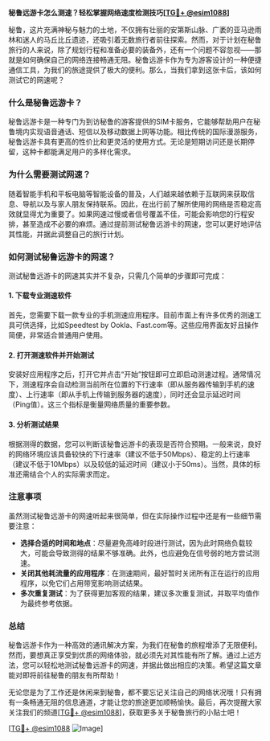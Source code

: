 **秘鲁远游卡怎么测速？轻松掌握网络速度检测技巧[[TG💪+ @esim1088](https://t.me/s/esim1088)]**

秘鲁，这片充满神秘与魅力的土地，不仅拥有壮丽的安第斯山脉、广袤的亚马逊雨林和迷人的马丘比丘遗迹，还吸引着无数旅行者前往探索。然而，对于计划在秘鲁旅行的人来说，除了规划行程和准备必要的装备外，还有一个问题不容忽视——那就是如何确保自己的网络连接畅通无阻。秘鲁远游卡作为专为游客设计的一种便捷通信工具，为我们的旅途提供了极大的便利。那么，当我们拿到这张卡后，该如何测试它的网速呢？

### 什么是秘鲁远游卡？

秘鲁远游卡是一种专门为到访秘鲁的游客提供的SIM卡服务，它能够帮助用户在秘鲁境内实现语音通话、短信以及移动数据上网等功能。相比传统的国际漫游服务，秘鲁远游卡具有更高的性价比和更灵活的使用方式。无论是短期访问还是长期停留，这种卡都能满足用户的多样化需求。

### 为什么需要测试网速？

随着智能手机和平板电脑等智能设备的普及，人们越来越依赖于互联网来获取信息、导航以及与家人朋友保持联系。因此，在出行前了解所使用的网络是否稳定高效就显得尤为重要了。如果网速过慢或者信号覆盖不佳，可能会影响您的行程安排，甚至造成不必要的麻烦。通过提前测试秘鲁远游卡的网速，您可以更好地评估其性能，并据此调整自己的旅行计划。

### 如何测试秘鲁远游卡的网速？

测试秘鲁远游卡的网速其实并不复杂，只需几个简单的步骤即可完成：

#### 1. 下载专业测速软件

首先，您需要下载一款专业的手机测速应用程序。目前市面上有许多优秀的测速工具可供选择，比如Speedtest by Ookla、Fast.com等。这些应用界面友好且操作简便，非常适合普通用户使用。

#### 2. 打开测速软件并开始测试

安装好应用程序之后，打开它并点击“开始”按钮即可立即启动测速过程。通常情况下，测速程序会自动检测当前所在位置的下行速率（即从服务器传输到手机的速度）、上行速率（即从手机上传输到服务器的速度），同时还会显示延迟时间（Ping值）。这三个指标是衡量网络质量的重要参数。

#### 3. 分析测试结果

根据测得的数据，您可以判断该秘鲁远游卡的表现是否符合预期。一般来说，良好的网络环境应该具备较快的下行速率（建议不低于50Mbps）、稳定的上行速率（建议不低于10Mbps）以及较低的延迟时间（建议小于50ms）。当然，具体的标准还需结合个人的实际需求而定。

### 注意事项

虽然测试秘鲁远游卡的网速听起来很简单，但在实际操作过程中还是有一些细节需要注意：

- **选择合适的时间和地点**：尽量避免高峰时段进行测试，因为此时网络负载较大，可能会导致测得的结果不够准确。此外，也应避免在信号弱的地方尝试测速。
- **关闭其他耗流量的应用程序**：在测速期间，最好暂时关闭所有正在运行的应用程序，以免它们占用带宽影响测试结果。
- **多次重复测试**：为了获得更加客观的结果，建议多次重复测试，并取平均值作为最终参考依据。

### 总结

秘鲁远游卡作为一种高效的通讯解决方案，为我们在秘鲁的旅程增添了无限便利。然而，要想真正享受到优质的网络体验，就必须先对其性能有所了解。通过上述方法，您可以轻松地测试秘鲁远游卡的网速，并据此做出相应的决策。希望这篇文章能对即将前往秘鲁的朋友有所帮助！

无论您是为了工作还是休闲来到秘鲁，都不要忘记关注自己的网络状况哦！只有拥有一条畅通无阻的信息通道，才能让您的旅途更加顺畅愉快。最后，再次提醒大家关注我们的频道[[TG💪+ @esim1088](https://t.me/s/esim1088)]，获取更多关于秘鲁旅行的小贴士吧！

[[TG💪+ @esim1088](https://t.me/s/esim1088) ![Image](https://i.postimg.cc/4NQfJmqS/Snipaste-2025-05-13-00-14-12.png)]